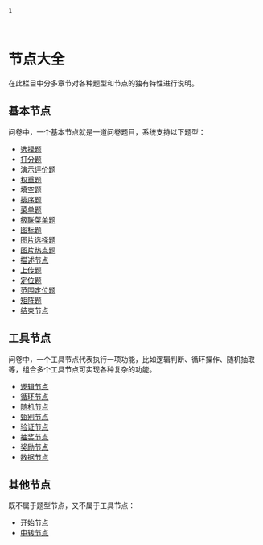 
```index
1
```

```tag

```

```summary

```
# 节点大全

在此栏目中分多章节对各种题型和节点的独有特性进行说明。

## 基本节点

问卷中，一个基本节点就是一道问卷题目，系统支持以下题型：

+ [选择题](./choice.md)
+ [打分题](./rate.md)
+ [演示评价题](./slide-rate.md)
+ [权重题](./weight.md)
+ [填空题](./fill.md)
+ [排序题](./rank.md)
+ [菜单题](./menu.md)
+ [级联菜单题](./cascade.md)
+ [图标题](./icon.md)
+ [图片选择题](./picture.md)
+ [图片热点题](./hot-spot.md)
+ [描述节点](./description.md)
+ [上传题](./upload.md)
+ [定位题](./location.md)
+ [范围定位题](./site.md)
+ [矩阵题](./matrix.md)
+ [结束节点](./end.md)


## 工具节点

问卷中，一个工具节点代表执行一项功能，比如逻辑判断、循环操作、随机抽取等，组合多个工具节点可实现各种复杂的功能。

+ [逻辑节点](./logic.md)
+ [循环节点](./loop.md)
+ [随机节点](./random.md)
+ [甄别节点](./screening.md)
+ [验证节点](./verify.md)
+ [抽奖节点](./lottery.md)
+ [奖励节点](./gift.md)
+ [数据节点](./data.md)

## 其他节点

既不属于题型节点，又不属于工具节点：

+ [开始节点](./start.md)
+ [中转节点](./breakpoint.md)
